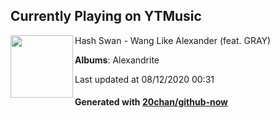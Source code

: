 ## Currently Playing on YTMusic

[<img align="left" width="100" src="https://lh3.googleusercontent.com/8Mm0Xp05N3j65H3zwbNou1YnaG9hC57NgqznSvI6P9f_FV5SJaWjtBoOS98of6nYOQmyIxbPAcJIk69Jdw">](https://music.youtube.com/channel/UCbjP4q2i6QbjX8pE2jveOKQ)

Hash Swan - Wang Like Alexander (feat. GRAY)

**Albums**: Alexandrite

Last updated at 08/12/2020 00:31

#### Generated with [20chan/github-now](https://github.com/20chan/github-now)


<!--
**20chan/20chan** is a ✨ _special_ ✨ repository because its `README.md` (this file) appears on your GitHub profile.

Here are some ideas to get you started:

- 🔭 I’m currently working on ...
- 🌱 I’m currently learning ...
- 👯 I’m looking to collaborate on ...
- 🤔 I’m looking for help with ...
- 💬 Ask me about ...
- 📫 How to reach me: ...
- 😄 Pronouns: ...
- ⚡ Fun fact: ...
-->
